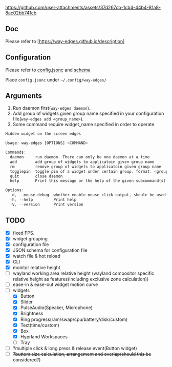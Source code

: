 https://github.com/user-attachments/assets/37d267cb-1cb4-44b4-81a8-8ac02bb741cb

## Doc

Please refer to [https://way-edges.github.io/description]

## Configuration

Please refer to [config.jsonc](./config/config.jsonc) and [schema](./config/config.schema.json)

Place `config.jsonc` under `~/.config/way-edges/`

## Arguments

1. Run daemon first(`way-edges daemon`).
2. Add group of widgets given group name specified in your configuration file(`way-edges add <group_name>`).
3. Some command require widget_name specified in order to operate.

```rust
Hidden widget on the screen edges

Usage: way-edges [OPTIONS] <COMMAND>

Commands:
  daemon     run daemon. There can only be one daemon at a time
  add        add group of widgets to applicatoin given group name
  rm         remove group of widgets to applicatoin given group name
  togglepin  toggle pin of a widget under certain group. format: <group_name>:<widget_name>
  quit       close daemon
  help       Print this message or the help of the given subcommand(s)

Options:
  -d, --mouse-debug  whether enable mouse click output, shoule be used width daemon command
  -h, --help         Print help
  -V, --version      Print version
```

## TODO

- [x] fixed FPS.
- [x] widget grouping
- [x] configuration file
- [x] JSON schema for configuration file
- [x] watch file & hot reload
- [x] CLI
- [x] monitor relative height
- [ ] wayland working area relative height (wayland compositor specific relative height as features(including exclusive zone calculation))
- [ ] ease-in & ease-out widget motion curve
- [ ] widgets
  - [x] Button
  - [x] Slider
  - [x] PulseAudio(Speaker, Microphone)
  - [x] Brightness
  - [x] Ring progress(ram/swap/cpu/battery/disk/custom)
  - [x] Text(time/custom)
  - [x] Box
  - [x] Hyprland Workspaces
  - [ ] Tray
- [ ] ?multiple click & long press & release event(Button widget)
- [ ] ~~?buttom size calculation, arrangement and overlap(should this be considered?)~~
